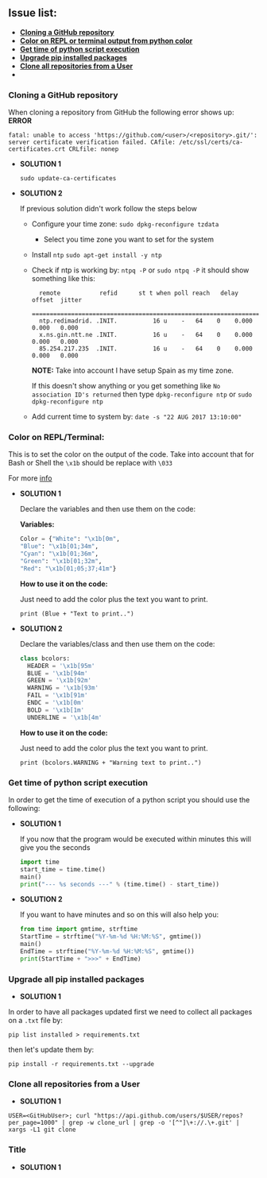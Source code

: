 
## Issue list:
  * **[Cloning a GitHub repository](#Cloning-a-GitHub-repository)**
  * **[Color on REPL or terminal output from python color](#Color-on-REPL/Terminal)**
  * **[Get time of python script execution](Get-time-of-python-script-execution)**
  * **[Upgrade pip installed packages](Upgrade-all-pip-installed-packages)**
  * **[Clone all repositories from a User](Clone-all-repositories-from-a-User)**
  * **[]()**

###  Cloning a GitHub repository

When cloning a repository from GitHub the following error shows up:
**ERROR**
```
fatal: unable to access 'https://github.com/<user>/<repository>.git/': server certificate verification failed. CAfile: /etc/ssl/certs/ca-certificates.crt CRLfile: nonep
```

* **SOLUTION 1**

  `sudo update-ca-certificates`

* **SOLUTION 2**

  If previous solution didn't work follow the steps below
  * Configure your time zone:
    `sudo dpkg-reconfigure tzdata`
    * Select you time zone you want to set for the system
  * Install `ntp`
    `sudo apt-get install -y ntp`
  * Check if ntp is working by:
    `ntpq -P` or `sudo ntpq -P` it should show something like this:
    ```
      remote           refid      st t when poll reach   delay   offset  jitter
      ==============================================================================
      ntp.redimadrid. .INIT.          16 u    -   64    0    0.000    0.000   0.000
      x.ns.gin.ntt.ne .INIT.          16 u    -   64    0    0.000    0.000   0.000
      85.254.217.235  .INIT.          16 u    -   64    0    0.000    0.000   0.000
    ```
    **NOTE:** Take into account I have setup Spain as my time zone.

    If this doesn't show anything or you get something like `No association ID's returned` then type `dpkg-reconfigure ntp` or `sudo dpkg-reconfigure ntp`
  * Add current time to system by:
    `date -s "22 AUG 2017 13:10:00"`

###  Color on REPL/Terminal:

This is to set the color on the output of the code. Take into account that for Bash or Shell the `\x1b` should be replace with `\033`

For more [info](https://en.wikipedia.org/wiki/ANSI_escape_code)

* **SOLUTION 1**

  Declare the variables and then use them on the code:
  
  **Variables:**

  ```python
  Color = {"White": "\x1b[0m",
  "Blue": "\x1b[01;34m",
  "Cyan": "\x1b[01;36m",
  "Green": "\x1b[01;32m",
  "Red": "\x1b[01;05;37;41m"}
  ```
  **How to use it on the code:**
  
  Just need to add the color plus the text you want to print.
  ```
  print (Blue + "Text to print..")
  ```
* **SOLUTION 2**

  Declare the variables/class and then use them on the code:
  ```python
  class bcolors:
    HEADER = '\x1b[95m'
    BLUE = '\x1b[94m'
    GREEN = '\x1b[92m'
    WARNING = '\x1b[93m'
    FAIL = '\x1b[91m'
    ENDC = '\x1b[0m'
    BOLD = '\x1b[1m'
    UNDERLINE = '\x1b[4m'
  ```

  **How to use it on the code:**
  
  Just need to add the color plus the text you want to print.
  ```
  print (bcolors.WARNING + "Warning text to print..")
  ```

### Get time of python script execution

In order to get the time of execution of a python script you should use the following:

* **SOLUTION 1**

  If you now that the program would be executed within minutes this will give you the seconds

  ```python
  import time
  start_time = time.time()
  main()
  print("--- %s seconds ---" % (time.time() - start_time))
  ```

* **SOLUTION 2**

  If you want to have minutes and so on this will also help you:
  
  ```python
  from time import gmtime, strftime
  StartTime = strftime("%Y-%m-%d %H:%M:%S", gmtime())
  main()
  EndTime = strftime("%Y-%m-%d %H:%M:%S", gmtime())
  print(StartTime + ">>>" + EndTime)
  ```
  
### Upgrade all pip installed packages
  
  * **SOLUTION 1**
  
  In order to have all packages updated first we need to collect all packages on a `.txt` file by:
  ```
  pip list installed > requirements.txt
  ```
  
  then let's update them by:
  ```
  pip install -r requirements.txt --upgrade
  ```

### Clone all repositories from a User
  
  * **SOLUTION 1**
  ```
  USER=<GitHubUser>; curl "https://api.github.com/users/$USER/repos?per_page=1000" | grep -w clone_url | grep -o '[^"]\+://.\+.git' | xargs -L1 git clone
  ```
  
### Title
  
  * **SOLUTION 1**


